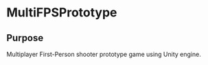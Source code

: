 # MultiFPSPrototype
## Purpose

Multiplayer First-Person shooter prototype game using Unity engine.
